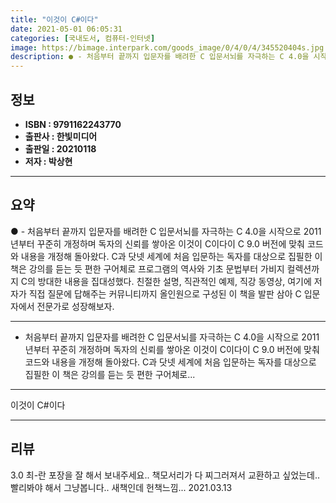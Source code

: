 ```yaml
---
title: "이것이 C#이다"
date: 2021-05-01 06:05:31
categories: [국내도서, 컴퓨터-인터넷]
image: https://bimage.interpark.com/goods_image/0/4/0/4/345520404s.jpg
description: ● - 처음부터 끝까지 입문자를 배려한 C 입문서뇌를 자극하는 C 4.0을 시작으로 2011년부터 꾸준히 개정하며 독자의 신뢰를 쌓아온 이것이 C이다이 C 9.0 버전에 맞춰 코드와 내용을 개정해 돌아왔다. C과 닷넷 세계에 처음 입문하는 독자를 대상으로 집필한 이 책은 강의를 듣는
---
```


## **정보**

- **ISBN : 9791162243770**
- **출판사 : 한빛미디어**
- **출판일 : 20210118**
- **저자 : 박상현**

------



## **요약**

●  - 처음부터 끝까지 입문자를 배려한 C 입문서뇌를 자극하는 C 4.0을 시작으로 2011년부터 꾸준히 개정하며 독자의 신뢰를 쌓아온 이것이 C이다이 C 9.0 버전에 맞춰 코드와 내용을 개정해 돌아왔다. C과 닷넷 세계에 처음 입문하는 독자를 대상으로 집필한 이 책은 강의를 듣는 듯 편한 구어체로 프로그램의 역사와 기초 문법부터 가비지 컬렉션까지 C의 방대한 내용을 집대성했다. 친절한 설명, 직관적인 예제, 직강 동영상, 여기에 저자가 직접 질문에 답해주는 커뮤니티까지 올인원으로 구성된 이 책을 발판 삼아 C 입문자에서 전문가로 성장해보자.

------

- 처음부터 끝까지 입문자를 배려한 C 입문서뇌를 자극하는 C 4.0을 시작으로 2011년부터 꾸준히 개정하며 독자의 신뢰를 쌓아온 이것이 C이다이 C 9.0 버전에 맞춰 코드와 내용을 개정해 돌아왔다. C과 닷넷 세계에 처음 입문하는 독자를 대상으로 집필한 이 책은 강의를 듣는 듯 편한 구어체로... 

------


이것이 C#이다 

------


## **리뷰** 

3.0 최-란 포장을 잘 해서 보내주세요..
책모서리가 다 찌그러져서 교환하고 싶었는데..
빨리봐야 해서 그냥봅니다..
새책인데 헌책느낌... 2021.03.13 <br/>